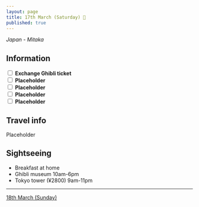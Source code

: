```yaml
---
layout: page
title: 17th March (Saturday) 🎂
published: true
---
```

_Japan - Mitaka_

## Information

<input class="box" type="checkbox" name="171" /><label type="text" class="strikethrough"> <b>Exchange Ghibli ticket</b></label><br/>
<input class="box" type="checkbox" name="172" /><label type="text" class="strikethrough"> <b>Placeholder</b></label><br/>
<input class="box" type="checkbox" name="173" /><label type="text" class="strikethrough"> <b>Placeholder</b></label><br/>
<input class="box" type="checkbox" name="174" /><label type="text" class="strikethrough"> <b>Placeholder</b></label><br/>
<input class="box" type="checkbox" name="175" /><label type="text" class="strikethrough"> <b>Placeholder</b></label><br/>

## Travel info

Placeholder

## Sightseeing

- Breakfast at home
- Ghibli museum 10am-6pm
- Tokyo tower (¥2800) 9am-11pm

<hr>

[18th March (Sunday)](/days/week1/18mar)
